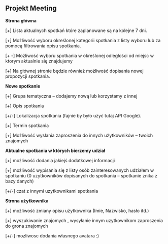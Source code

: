 Projekt Meeting
------------------------------------------

**Strona główna**

[+] Lista aktualnych spotkań które zaplanowane są na kolejne 7 dni.

[+] Możliwość wyboru określonej kategorii spotkania z listy wyboru lub za pomocą filtrowania opisu spotkania.

[+ -] Możliwość wyboru spotkania w określonej odległości od miejsc w ktorym aktualnie się znajdujemy

[+] Na głównej stronie będzie również możliwość dopisania nowej propozycji spotkania.


**Nowe spotkanie**

[+] Grupa tematyczna – dodajemy nową lub korzystamy z innej

[+] Opis spotkania 

[+/-] Lokalizacja spotkania (fajnie by było użyć tutaj API Google).

[+] Termin spotkania

[+] Możliwość wysłania zaproszenia do innych użytkowników – twoich znajomych

**Aktualne spotkania w których bierzemy udział**

[+] możliwość dodania jakiejś dodatkowej informacji 

[+] możliwość wypisania się z listy osób zainteresowanych udziałem w spotkaniu (0 uzytkowników dopisanych do spotkania – spotkanie znika z bazy danych)

[+/-] czat z innymi uzytkownikami spotkania


**Strona użytkownika**

[+] możliwość zmiany opisu użytkownika (Imie, Nazwisko, hasło itd.)

[+] wyszukiwanie znajomych , wysyłanie innym uzytkownikom zaproszenia do grona znajomych

[+/-] mozliwosc dodania własnego avatara :)
